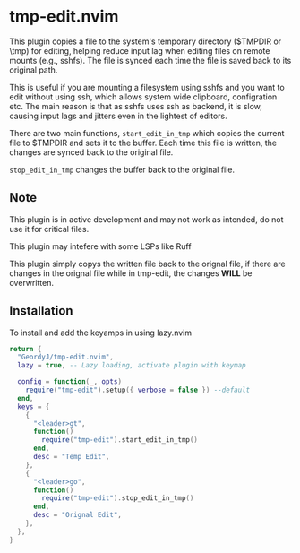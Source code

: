 # tmp-edit.nvim

This plugin copies a file to the system's temporary directory ($TMPDIR or \tmp)
for editing, helping reduce input lag when editing files on remote mounts (e.g.,
sshfs). The file is synced each time the file is saved back to its original path.

This is useful if you are mounting a filesystem using sshfs and you want to edit
without using ssh, which allows system wide clipboard, configration etc. The
main reason is that as sshfs uses ssh as backend, it is slow, causing input lags
and jitters even in the lightest of editors.

There are two main functions, `start_edit_in_tmp` which copies the current file
to $TMPDIR and sets it to the buffer. Each time this file is written, the
changes are synced back to the original file.

`stop_edit_in_tmp` changes the buffer back to the original file.

## Note

This plugin is in active development and may not work as intended, do not use it
for critical files.

This plugin may intefere with some LSPs like Ruff

This plugin simply copys the written file back to the orignal file, if there are
changes in the orignal file while in tmp-edit, the changes **WILL** be overwritten.

## Installation

To install and add the keyamps in using lazy.nvim

```lua
return {
  "GeordyJ/tmp-edit.nvim",
  lazy = true, -- Lazy loading, activate plugin with keymap

  config = function(_, opts)
    require("tmp-edit").setup({ verbose = false }) --default
  end,
  keys = {
    {
      "<leader>gt",
      function()
        require("tmp-edit").start_edit_in_tmp()
      end,
      desc = "Temp Edit",
    },
    {
      "<leader>go",
      function()
        require("tmp-edit").stop_edit_in_tmp()
      end,
      desc = "Orignal Edit",
    },
  },
}
```
